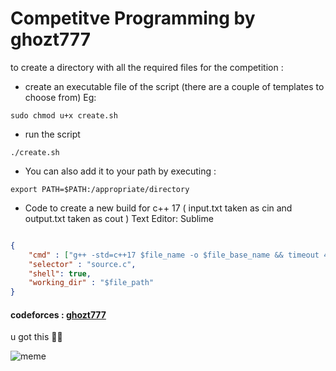 # Competitve Programming by ghozt777
to create a directory with all the required files for the competition :
- create an executable file of the script (there are a couple of templates to choose from) Eg:
```
sudo chmod u+x create.sh
```
- run the script
 ```
 ./create.sh
 ```
 - You can also add it to your path by executing :
 ```
 export PATH=$PATH:/appropriate/directory
 ```
- Code to create a new build for c++ 17  ( input.txt taken as cin and output.txt taken as cout ) Text Editor: Sublime 
```json

{
    "cmd" : ["g++ -std=c++17 $file_name -o $file_base_name && timeout 4s ./$file_base_name<input.txt>output.txt"], 
    "selector" : "source.c",
    "shell": true,
    "working_dir" : "$file_path"
}
```

#### codeforces : [ghozt777](https://codeforces.com/profile/ghozt777) 

u got this 👨‍💻 

![meme](https://media2.giphy.com/media/22kxQ12cxyEww/giphy.gif?cid=ecf05e479j262zuix8kq65vp68luxsv5p1ujjss6v8krrlqa&rid=giphy.gif&ct=gw)
